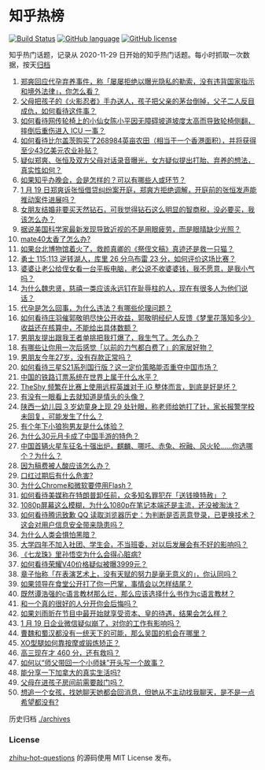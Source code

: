 # 知乎热榜
[![Build Status](https://github.com/ToWeLong/zhihu-hot-questions/workflows/CI/badge.svg)](https://github.com/ToWeLong/zhihu-hot-questions/actions)
[![GitHub language](https://img.shields.io/badge/language-golang-orange.svg)](https://golang.org/)
[![GitHub license](https://img.shields.io/github/license/ToWeLong/zhihu-hot-questions)](https://github.com/ToWeLong/zhihu-hot-questions/blob/main/LICENSE)

知乎热门话题，记录从 2020-11-29 日开始的知乎热门话题。每小时抓取一次数据，按天[归档](./archives)

<!-- BEGIN -->

1. [郑爽回应代孕弃养事件，称「屡屡拒绝以曝光隐私的勒索，没有违背国家指示和境外法律」，你怎么看？](https://www.zhihu.com/question/440110046)
1. [父母把孩子的《火影忍者》手办送人，孩子把父亲的茅台倒掉，父子二人反目成仇，如何看待这件事？](https://www.zhihu.com/question/439057546)
1. [如何看待网传轮椅上的小仙女陈小平因无障碍坡道坡度太高而导致轮椅侧翻，摔倒后重伤进入 ICU 一事？](https://www.zhihu.com/question/439962892)
1. [如何看待比尔盖茨购买了268984英亩农田（相当于一个香港面积），并将获得至少43亿美元农业补贴？](https://www.zhihu.com/question/439778716)
1. [疑似郑爽、张恒及双方父母对话录音曝光，女方疑似提出打胎、弃养的想法，真实性如何？](https://www.zhihu.com/question/440000183)
1. [如果知乎办晚会，会是怎样的？可以有哪些人或环节？](https://www.zhihu.com/question/417855002)
1. [1 月 19 日郑爽诉张恒借贷纠纷案开庭，郑爽方拒绝调解，开庭前的张恒发声能推动案件进展吗？](https://www.zhihu.com/question/440090672)
1. [女朋友结婚非要买天然钻石，可我觉得钻石这么明显的智商税，没必要买，我该怎么办？](https://www.zhihu.com/question/422969084)
1. [据说美国科学家最新发现导致近视的不是用眼疲劳，而是眼晴缺少光照？](https://www.zhihu.com/question/46868950)
1. [mate40太香了怎么办?](https://www.zhihu.com/question/435971897)
1. [如果台北博物馆着火了，救颜真卿的《祭侄文稿》真迹还是救一只猫？](https://www.zhihu.com/question/439996979)
1. [勇士 115:113 逆转湖人，库里 26 分乌布雷 23 分，如何评价这场比赛？](https://www.zhihu.com/question/440083387)
1. [婆婆让老公给侄女看一台平板电脑，老公说不收婆婆钱，我不愿意，是我小气吗？](https://www.zhihu.com/question/439892070)
1. [为什么魏忠贤，慈禧一类应该永远钉在耻辱柱的人，现在有很多人为他们说话？](https://www.zhihu.com/question/439038074)
1. [代孕是怎么回事，为什么违法？有哪些伦理问题？](https://www.zhihu.com/question/440050068)
1. [如何看待庄羽催郭敬明尽快公开收益，郭敬明经纪人反馈《梦里花落知多少》收益还在核算中，不能给出具体数额？](https://www.zhihu.com/question/440088555)
1. [男朋友提出跟我王者单挑把我打爆了，我生气了。怎么办？](https://www.zhihu.com/question/439803669)
1. [有哪些让你用一次后感觉「以前的力气都白费了」的家居好物？](https://www.zhihu.com/question/420760487)
1. [男朋友今年27岁，没有存款正常吗？](https://www.zhihu.com/question/435790837)
1. [如何看待三星S21系列国行版？这一定价策略能否重夺中国市场？](https://www.zhihu.com/question/440042063)
1. [中国的铁路订票系统在世界上属于什么水平？](https://www.zhihu.com/question/315887668)
1. [TheShy 频繁在比赛上使用远程英雄对于 iG 整体而言，到底是好是坏？](https://www.zhihu.com/question/439773234)
1. [有没有一眼看上去就知道是情头的头像？](https://www.zhihu.com/question/372666372)
1. [陕西一幼儿园 3 岁幼童身上现 29 处针眼，称老师给她打了针，家长报警学校未回复，可能发生了什么？](https://www.zhihu.com/question/439988215)
1. [有个年下小狼狗男友是什么体验？](https://www.zhihu.com/question/264422205)
1. [为什么30元月卡成了中国手游的特色？](https://www.zhihu.com/question/439585735)
1. [中国首辆火星车征名十强出炉，麒麟、哪吒、赤兔、祝融、风火轮……你选哪个？为什么？](https://www.zhihu.com/question/440072542)
1. [因为稿费被人酸应该怎么办？](https://www.zhihu.com/question/439647873)
1. [口红过期后有什么危害?](https://www.zhihu.com/question/313043689)
1. [为什么Chrome和微软要停用Flash？](https://www.zhihu.com/question/343742101)
1. [如何看待美媒称在特朗普卸任前，众多知名罪犯在「送钱换特赦」？](https://www.zhihu.com/question/439956289)
1. [1080p屏幕这么模糊，为什么1080p在笔记本端还是主流，还没被淘汰？](https://www.zhihu.com/question/439910219)
1. [如何看待腾讯致歉 QQ 读取浏览器历史：为判断是否恶意登录，已更换技术？这会对用户信息安全带来隐患吗？](https://www.zhihu.com/question/440079832)
1. [为什么人类会惧怕黑暗？](https://www.zhihu.com/question/438343125)
1. [大学四年不加入社团、学生会，不当班委，对以后发展会有不好的影响吗？](https://www.zhihu.com/question/295936624)
1. [《七龙珠》里孙悟空为什么会得心脏病?](https://www.zhihu.com/question/436046087)
1. [如何看待荣耀V40价格疑似被曝3999元？](https://www.zhihu.com/question/439766371)
1. [章子怡称「在表演艺术上，没有天赋的努力是毫无意义的」，你认同吗？](https://www.zhihu.com/question/435590476)
1. [如果领导在食堂公开打了你一巴掌，事情会以怎样结尾？](https://www.zhihu.com/question/440059304)
1. [既然谭浩强的c语言教材那么烂，那么应该选择什么书作为c语言教材？](https://www.zhihu.com/question/36858058)
1. [和一个真的很好的人分开你会后悔吗？](https://www.zhihu.com/question/436779007)
1. [如果刘雨昕在节目中最开始就享受资本、皇的待遇，结果会怎么样？](https://www.zhihu.com/question/402627375)
1. [1 月 19 日企业微信疑似崩了，对你的工作有影响吗？](https://www.zhihu.com/question/440147960)
1. [曹魏和蜀汉都没有一统天下的可能，那么吴国的机会在哪里？](https://www.zhihu.com/question/439917364)
1. [XO型腿如何靠按摩或锻炼矫正？](https://www.zhihu.com/question/24021854)
1. [高三现在才 460 分，还有救吗？](https://www.zhihu.com/question/438079131)
1. [如何以“师父带回一个小师妹”开头写一个故事？](https://www.zhihu.com/question/437509229)
1. [能分享一下加拿大的真实生活吗?](https://www.zhihu.com/question/438206182)
1. [父母在进孩子房间前需要敲门吗？](https://www.zhihu.com/question/420109622)
1. [想追一个女孩，找她聊天她都会回消息，但她从不主动找我聊天，是不是一点希望都没有?](https://www.zhihu.com/question/437298295)

<!-- END -->

历史归档 [./archives](./archives)


### License
[zhihu-hot-questions](https://github.com/towelong/zhihu-hot-questions) 的源码使用 MIT License 发布。